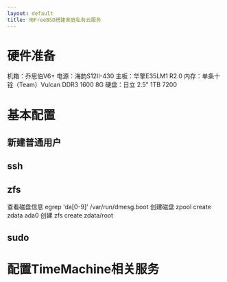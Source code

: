 ```yaml
---
layout: default
title: 用FreeBSD搭建家庭私有云服务
---
```


# 硬件准备
机箱：乔思伯V6+
电源：海韵S12II-430
主板：华擎E35LM1 R2.0
内存：单条十铨（Team）Vulcan DDR3 1600 8G
硬盘：日立 2.5" 1TB 7200

# 基本配置

## 新建普通用户

## ssh

## zfs
查看磁盘信息
egrep 'da[0-9]' /var/run/dmesg.boot
创建磁盘
zpool create zdata ada0
创建
zfs create zdata/root

## sudo

# 配置TimeMachine相关服务



